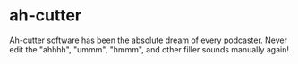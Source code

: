 # ah-cutter
Ah-cutter software has been the absolute dream of every podcaster. Never edit the "ahhhh", "ummm", "hmmm", and other filler sounds manually again!
